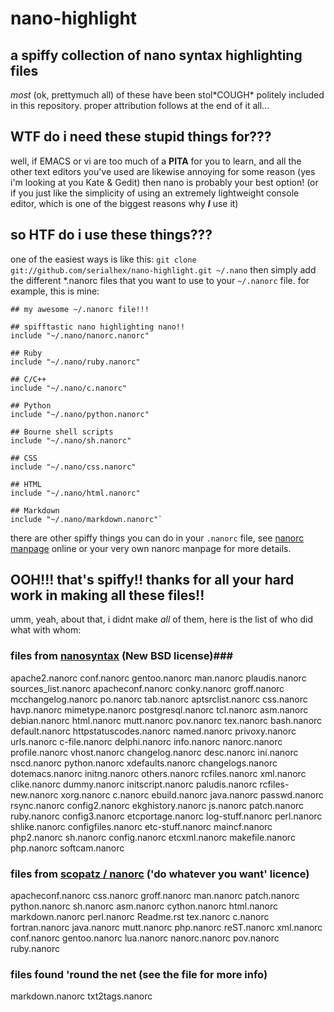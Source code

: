 nano-highlight
==============

a spiffy collection of nano syntax highlighting files
-----------------------------------------------------

*most* (ok, prettymuch all) of these have been stol\*COUGH\* politely included in this repository.  proper 
attribution follows at the end of it all...

WTF do i need these stupid things for???
----------------------------------------

well, if EMACS or vi are  too much of a **PITA** for you to learn, and all the other text editors you've used are 
likewise annoying for some reason (yes i'm looking at you Kate & Gedit) then nano is probably your best option!  (or 
if you just like the simplicity of using an extremely lightweight console editor, which is one of the biggest reasons 
why __*I*__ use it)

so HTF do i use these things???
-------------------------------

one of the easiest ways is like this:
`git clone git://github.com/serialhex/nano-highlight.git ~/.nano`
then simply add the different \*.nanorc files that you want to use to your `~/.nanorc` file.  for example, this is mine:

	## my awesome ~/.nanorc file!!!                                            
	
	## spifftastic nano highlighting nano!!
	include "~/.nano/nanorc.nanorc"
	
	## Ruby
	include "~/.nano/ruby.nanorc"
	
	## C/C++
	include "~/.nano/c.nanorc"
	
	## Python
	include "~/.nano/python.nanorc"
	
	## Bourne shell scripts
	include "~/.nano/sh.nanorc"
	
	## CSS
	include "~/.nano/css.nanorc"
	
	## HTML
	include "~/.nano/html.nanorc"
	
	## Markdown
	include "~/.nano/markdown.nanorc"`

there are other spiffy things you can do in your `.nanorc` file, see [nanorc manpage][] online or your very own nanorc manpage for more details.

[nanorc manpage]: http://www.nano-editor.org/dist/v2.2/nanorc.5.html

OOH!!!  that's spiffy!!  thanks for all your hard work in making all these files!!
----------------------------------------------------------------------------------

umm, yeah, about that, i didnt make *all* of them, here is the list of who did what with whom:

### files from [nanosyntax][] (New BSD license)###
[nanosyntax]: http://code.google.com/p/nanosyntax/

apache2.nanorc      conf.nanorc        gentoo.nanorc           man.nanorc          plaudis.nanorc      sources_list.nanorc
apacheconf.nanorc   conky.nanorc       groff.nanorc            mcchangelog.nanorc  po.nanorc           tab.nanorc
aptsrclist.nanorc   css.nanorc         havp.nanorc             mimetype.nanorc     postgresql.nanorc   tcl.nanorc
asm.nanorc          debian.nanorc      html.nanorc             mutt.nanorc         pov.nanorc          tex.nanorc
bash.nanorc         default.nanorc     httpstatuscodes.nanorc  named.nanorc        privoxy.nanorc      urls.nanorc
c-file.nanorc       delphi.nanorc      info.nanorc             nanorc.nanorc       profile.nanorc      vhost.nanorc
changelog.nanorc    desc.nanorc        ini.nanorc              nscd.nanorc         python.nanorc       xdefaults.nanorc
changelogs.nanorc   dotemacs.nanorc    initng.nanorc           others.nanorc       rcfiles.nanorc      xml.nanorc
clike.nanorc        dummy.nanorc       initscript.nanorc       paludis.nanorc      rcfiles-new.nanorc  xorg.nanorc
c.nanorc            ebuild.nanorc      java.nanorc             passwd.nanorc       rsync.nanorc
config2.nanorc      ekghistory.nanorc  js.nanorc               patch.nanorc        ruby.nanorc
config3.nanorc      etcportage.nanorc  log-stuff.nanorc        perl.nanorc         shlike.nanorc
configfiles.nanorc  etc-stuff.nanorc   maincf.nanorc           php2.nanorc         sh.nanorc
config.nanorc       etcxml.nanorc      makefile.nanorc         php.nanorc          softcam.nanorc

### files from [scopatz / nanorc][] ('do whatever you want' licence) ###
[scopatz / nanorc]: https://github.com/scopatz/nanorc

apacheconf.nanorc  css.nanorc      groff.nanorc  man.nanorc       patch.nanorc  python.nanorc  sh.nanorc
asm.nanorc         cython.nanorc   html.nanorc   markdown.nanorc  perl.nanorc   Readme.rst     tex.nanorc
c.nanorc           fortran.nanorc  java.nanorc   mutt.nanorc      php.nanorc    reST.nanorc    xml.nanorc
conf.nanorc        gentoo.nanorc   lua.nanorc    nanorc.nanorc    pov.nanorc    ruby.nanorc

### files found 'round the net (see the file for more info) ###

markdown.nanorc    txt2tags.nanorc
